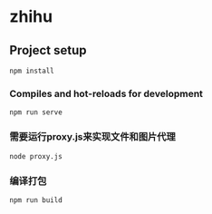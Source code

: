 # zhihu

## Project setup
```
npm install
```

### Compiles and hot-reloads for development
```
npm run serve
```

### 需要运行proxy.js来实现文件和图片代理
```
node proxy.js
```

### 编译打包
```
npm run build
```
